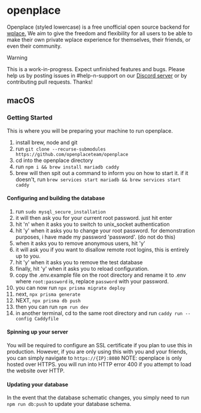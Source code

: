 # openplace
Openplace (styled lowercase) is a free unofficial open source backend for [wplace.](https://wplace.live) We aim to give the freedom and flexibility for all users to be able to make their own private wplace experience for themselves, their friends, or even their community.

> [!WARNING]
> This is a work-in-progress. Expect unfinished features and bugs. Please help us by posting issues in #help-n-support on our [Discord server](https://discord.gg/ZRC4DnP9Z2) or by contributing pull requests. Thanks!

## macOS
### Getting Started
This is where you will be preparing your machine to run openplace.
1. install brew, node and git
2. run `git clone --recurse-submodules https://github.com/openplaceteam/openplace`
3. cd into the openplace directory
4. run ``npm i && brew install mariadb caddy``
5. brew will then spit out a command to inform you on how to start it. if it doesn't, run `brew services start mariadb && brew services start caddy`
#### Configuring and building the database
1. run `sudo mysql_secure_installation`
2. it will then ask you for your current root password. just hit enter
3. hit 'n' when it asks you to switch to unix_socket authentication
4. hit 'y' when it asks you to change your root password. for demonstration purposes, i have made my password 'password'. (do not do this)
5. when it asks you to remove anonymous users, hit 'y'
6. it will ask you if you want to disallow remote root logins, this is entirely up to you.
7. hit 'y' when it asks you to remove the test database
8. finally, hit 'y' when it asks you to reload configuration.
9. copy the .env.example file on the root directory and rename it to .env where `root:password` is, replace `password` with your password.
10. you can now run `npx prisma migrate deploy`
11. next, `npx prisma generate`
12. NEXT, `npx prisma db push`
13. then you can run `npm run dev`
14. in another terminal, cd to the same root directory and run `caddy run --config Caddyfile`

#### Spinning up your server
You will be required to configure an SSL certificate if you plan to use this in production. However, if you are only using this with you and your friends, you can simply navigate to `https://{IP}:8080` NOTE: openplace is only hosted over HTTPS. you will run into HTTP error 400 if you attempt to load the website over HTTP.

#### Updating your database
In the event that the database schematic changes, you simply need to run `npm run db:push` to update your database schema.
